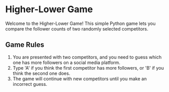 # Higher-Lower Game

Welcome to the Higher-Lower Game! This simple Python game lets you compare the follower counts of two randomly selected competitors.

## Game Rules

1. You are presented with two competitors, and you need to guess which one has more followers on a social media platform.  
2. Type 'A' if you think the first competitor has more followers, or 'B' if you think the second one does.  
3. The game will continue with new competitors until you make an incorrect guess.